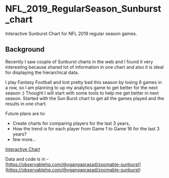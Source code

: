 # NFL_2019_RegularSeason_Sunburst_chart
Interactive Sunburst Chart for NFL 2019 regular season games.

## Background

Recently I saw couple of Sunburst charts in the web and I found it very interesting because shared lot of information in one chart and also it is ideal for  displaying the hierarchical data.

I play Fantasy Football and lost pretty bad this season by losing 8 games in a row, so I am planning to up my analytics game to get better for the next season :) Thought I will start with some tools to help me get better in next season. Started with the Sun Burst chart to get all the games played and the results in one chart.

Future plans are to:

- Create charts for comparing players for the last 3 years,  </li>
- How the trend is for each player from Game 1 to Game 16 for the last 3 years? </li>
- few more...

[Interactive Chart](chart.svg)

Data and code is in - [https://observablehq.com/@vgangaprasad/zoomable-sunburst] (https://observablehq.com/@vgangaprasad/zoomable-sunburst)
